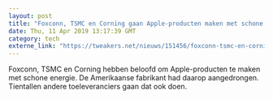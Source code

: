 ```yaml
---
layout: post
title: "Foxconn, TSMC en Corning gaan Apple-producten maken met schone energie"
date: Thu, 11 Apr 2019 13:17:39 GMT
category: tech
externe_link: "https://tweakers.net/nieuws/151456/foxconn-tsmc-en-corning-gaan-apple-producten-maken-met-schone-energie.html"
---
```


Foxconn, TSMC en Corning hebben beloofd om Apple-producten te maken met schone energie. De Amerikaanse fabrikant had daarop aangedrongen. Tientallen andere toeleveranciers gaan dat ook doen.<img src="http://feeds.feedburner.com/~r/tweakers/mixed/~4/6wPHNNwVJWg" height="1" width="1" alt=""/>
